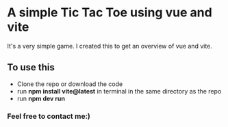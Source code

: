 # A simple Tic Tac Toe using vue and vite

It's a very simple game. I created this to get an overview of vue and vite.

## To use this 

- Clone the repo or download the code
- run **npm install vite@latest** in terminal in the same directory as the repo
- run **npm dev run**

### Feel free to contact me:)
